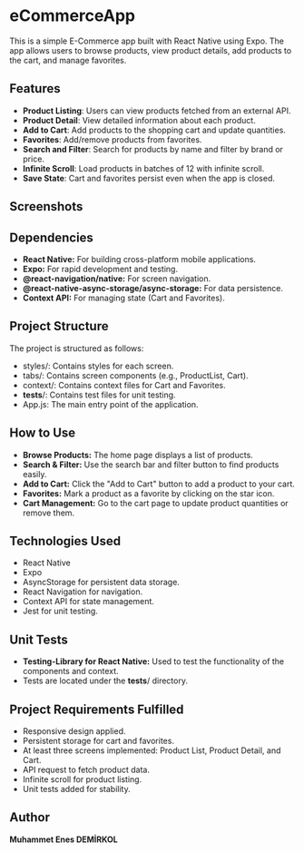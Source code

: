 # eCommerceApp

This is a simple E-Commerce app built with React Native using Expo. The app allows users to browse products, view product details, add products to the cart, and manage favorites.

## Features
- **Product Listing**: Users can view products fetched from an external API.
- **Product Detail**: View detailed information about each product.
- **Add to Cart**: Add products to the shopping cart and update quantities.
- **Favorites**: Add/remove products from favorites.
- **Search and Filter**: Search for products by name and filter by brand or price.
- **Infinite Scroll**: Load products in batches of 12 with infinite scroll.
- **Save State**: Cart and favorites persist even when the app is closed.

## Screenshots


## Dependencies
- **React Native:** For building cross-platform mobile applications.
- **Expo:** For rapid development and testing.
- **@react-navigation/native:** For screen navigation.
- **@react-native-async-storage/async-storage:** For data persistence.
- **Context API:** For managing state (Cart and Favorites).

## Project Structure
The project is structured as follows:
- styles/: Contains styles for each screen.
- tabs/: Contains screen components (e.g., ProductList, Cart).
- context/: Contains context files for Cart and Favorites.
- __tests__/: Contains test files for unit testing.
- App.js: The main entry point of the application.

## How to Use
- **Browse Products:** The home page displays a list of products.
- **Search & Filter:** Use the search bar and filter button to find products easily.
- **Add to Cart:** Click the "Add to Cart" button to add a product to your cart.
- **Favorites:** Mark a product as a favorite by clicking on the star icon.
- **Cart Management:** Go to the cart page to update product quantities or remove them.

## Technologies Used
- React Native
- Expo
- AsyncStorage for persistent data storage.
- React Navigation for navigation.
- Context API for state management.
- Jest for unit testing.

## Unit Tests
- **Testing-Library for React Native:** Used to test the functionality of the components and context.
- Tests are located under the __tests__/ directory.

## Project Requirements Fulfilled
- Responsive design applied.
- Persistent storage for cart and favorites.
- At least three screens implemented: Product List, Product Detail, and Cart.
- API request to fetch product data.
- Infinite scroll for product listing.
- Unit tests added for stability.

## Author ##
**Muhammet Enes DEMİRKOL**
